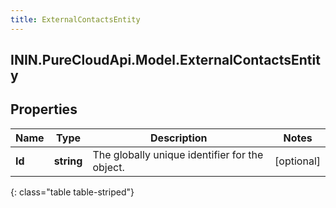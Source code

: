 ```yaml
---
title: ExternalContactsEntity
---
```

## ININ.PureCloudApi.Model.ExternalContactsEntity

## Properties

|Name | Type | Description | Notes|
|------------ | ------------- | ------------- | -------------|
| **Id** | **string** | The globally unique identifier for the object. | [optional] |
{: class="table table-striped"}


